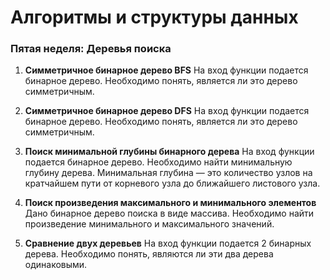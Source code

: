 # Алгоритмы и структуры данных
### Пятая неделя: <b>Деревья поиска</b>


1. <b>Симметричное бинарное дерево BFS</b>
    На вход функции подается бинарное дерево.
    Необходимо понять, является ли это дерево симметричным.

2. <b>Симметричное бинарное дерево DFS</b>
    На вход функции подается бинарное дерево.
    Необходимо понять, является ли это дерево симметричным.

3. <b>Поиск  минимальной глубины бинарного дерева</b>
    На вход функции подается бинарное дерево. Необходимо найти минимальную глубину дерева.
    Минимальная глубина — это количество узлов на кратчайшем пути от корневого узла до ближайшего листового узла.

4. <b>Поиск произведения максимального и минимального элементов</b>
    Дано бинарное дерево поиска в виде массива. Необходимо найти произведение минимального и максимального значений.
    
5. <b>Сравнение двух деревьев</b>
    На вход функции подается 2 бинарных дерева.
    Необходимо понять, являются ли эти два дерева одинаковыми.
